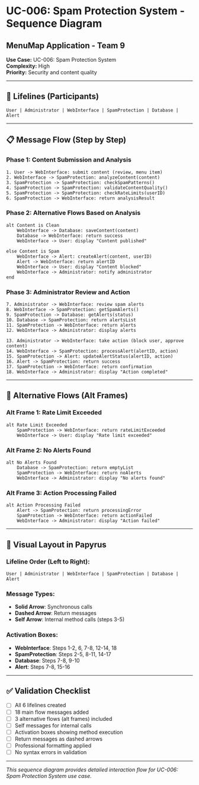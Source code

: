 # UC-006: Spam Protection System - Sequence Diagram
## MenuMap Application - Team 9

**Use Case:** UC-006: Spam Protection System  
**Complexity:** High  
**Priority:** Security and content quality  

---

## 🎯 **Lifelines (Participants)**

```
User | Administrator | WebInterface | SpamProtection | Database | Alert
```

---

## 📋 **Message Flow (Step by Step)**

### **Phase 1: Content Submission and Analysis**
```
1. User -> WebInterface: submit content (review, menu item)
2. WebInterface -> SpamProtection: analyzeContent(content)
3. SpamProtection -> SpamProtection: checkSpamPatterns()
4. SpamProtection -> SpamProtection: validateContentQuality()
5. SpamProtection -> SpamProtection: checkRateLimits(userID)
6. SpamProtection -> WebInterface: return analysisResult
```

### **Phase 2: Alternative Flows Based on Analysis**
```
alt Content is Clean
    WebInterface -> Database: saveContent(content)
    Database -> WebInterface: return success
    WebInterface -> User: display "Content published"

else Content is Spam
    WebInterface -> Alert: createAlert(content, userID)
    Alert -> WebInterface: return alertID
    WebInterface -> User: display "Content blocked"
    WebInterface -> Administrator: notify administrator
end
```

### **Phase 3: Administrator Review and Action**
```
7. Administrator -> WebInterface: review spam alerts
8. WebInterface -> SpamProtection: getSpamAlerts()
9. SpamProtection -> Database: getAlerts(status)
10. Database -> SpamProtection: return alertsList
11. SpamProtection -> WebInterface: return alerts
12. WebInterface -> Administrator: display alerts

13. Administrator -> WebInterface: take action (block user, approve content)
14. WebInterface -> SpamProtection: processAlert(alertID, action)
15. SpamProtection -> Alert: updateAlertStatus(alertID, action)
16. Alert -> SpamProtection: return success
17. SpamProtection -> WebInterface: return confirmation
18. WebInterface -> Administrator: display "Action completed"
```

---

## 🔄 **Alternative Flows (Alt Frames)**

### **Alt Frame 1: Rate Limit Exceeded**
```
alt Rate Limit Exceeded
    SpamProtection -> WebInterface: return rateLimitExceeded
    WebInterface -> User: display "Rate limit exceeded"
```

### **Alt Frame 2: No Alerts Found**
```
alt No Alerts Found
    Database -> SpamProtection: return emptyList
    SpamProtection -> WebInterface: return noAlerts
    WebInterface -> Administrator: display "No alerts found"
```

### **Alt Frame 3: Action Processing Failed**
```
alt Action Processing Failed
    Alert -> SpamProtection: return processingError
    SpamProtection -> WebInterface: return actionFailed
    WebInterface -> Administrator: display "Action failed"
```

---

## 🎨 **Visual Layout in Papyrus**

### **Lifeline Order (Left to Right):**
```
User | Administrator | WebInterface | SpamProtection | Database | Alert
```

### **Message Types:**
- **Solid Arrow**: Synchronous calls
- **Dashed Arrow**: Return messages
- **Self Arrow**: Internal method calls (steps 3-5)

### **Activation Boxes:**
- **WebInterface**: Steps 1-2, 6, 7-8, 12-14, 18
- **SpamProtection**: Steps 2-5, 8-11, 14-17
- **Database**: Steps 7-8, 9-10
- **Alert**: Steps 7-8, 15-16

---

## ✅ **Validation Checklist**

- [ ] All 6 lifelines created
- [ ] 18 main flow messages added
- [ ] 3 alternative flows (alt frames) included
- [ ] Self messages for internal calls
- [ ] Activation boxes showing method execution
- [ ] Return messages as dashed arrows
- [ ] Professional formatting applied
- [ ] No syntax errors in validation

---

*This sequence diagram provides detailed interaction flow for UC-006: Spam Protection System use case.*
